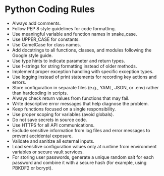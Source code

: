 # Python Coding Rules

- Always add comments.
- Follow PEP 8 style guidelines for code formatting.
- Use meaningful variable and function names in snake_case.
- Use UPPER_CASE for constants.
- Use CamelCase for class names.
- Add docstrings to all functions, classes, and modules following the Google style guide.
- Use type hints to indicate parameter and return types.
- Use f-strings for string formatting instead of older methods.
- Implement proper exception handling with specific exception types.
- Use logging instead of print statements for recording key actions and errors.
- Store configuration in separate files (e.g., YAML, JSON, or .env) rather than hardcoding in scripts.
- Always check return values from functions that may fail.
- Write descriptive error messages that help diagnose the problem.
- Keep functions focused on a single responsibility.
- Use proper scoping for variables (avoid globals).
- Do not save secrets in source code.
- Use HTTPS for all API communications.
- Exclude sensitive information from log files and error messages to prevent accidental exposure.
- Validate and sanitize all external inputs.
- Load sensitive configuration values only at runtime from environment variables or secure vault services.
- For storing user passwords, generate a unique random salt for each password and combine it with a secure hash (for example, using PBKDF2 or bcrypt).